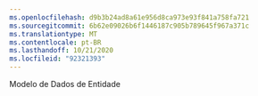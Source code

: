 ```yaml
---
ms.openlocfilehash: d9b3b24ad8a61e956d8ca973e93f841a758fa721
ms.sourcegitcommit: 6b62e09026b6f1446187c905b789645f967a371c
ms.translationtype: MT
ms.contentlocale: pt-BR
ms.lasthandoff: 10/21/2020
ms.locfileid: "92321393"
---
```

Modelo de Dados de Entidade